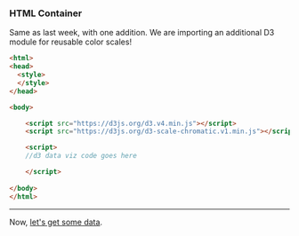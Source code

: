 ### HTML Container

Same as last week, with one addition. We are importing an additional D3 module for reusable color scales! 

```html
<html>
<head>
  <style> 
  </style>
</head>

<body>

	<script src="https://d3js.org/d3.v4.min.js"></script>
	<script src="https://d3js.org/d3-scale-chromatic.v1.min.js"></script>

	<script>
	//d3 data viz code goes here

	</script>
  
</body>
</html>

```

-----

Now, [let's get some data](fetch.md).

